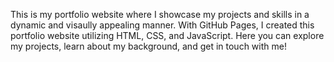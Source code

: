 This is my portfolio website where I showcase my projects and skills in a dynamic and visaully appealing manner. With GitHub Pages, I created this portfolio website utilizing HTML, CSS, and JavaScript. Here you can explore my projects, learn about my background, and get in touch with me!

